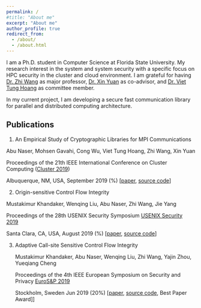 ```yaml
---
permalink: /
#title: "About me"
excerpt: "About me"
author_profile: true
redirect_from: 
  - /about/
  - /about.html
---
```


I am a Ph.D. student in Computer Science at Florida State University. My research interest in the system and system security with a specific focus on HPC security in the cluster and cloud environment. I am grateful for having [Dr. Zhi Wang](https://www.cs.fsu.edu/~zwang/) as major professor, [Dr. Xin Yuan](https://www.cs.fsu.edu/~xyuan/) as co-advisor, and [Dr. Viet Tung Hoang](https://www.cs.fsu.edu/~tvhoang/) as committee member.

In my current project, I am developing a secure fast communication library for parallel and distributed computing architecture.

## Publications

1. An Empirical Study of Cryptographic Libraries for MPI Communications

  Abu Naser, Mohsen Gavahi, Cong Wu, Viet Tung Hoang, Zhi Wang, Xin Yuan
  
  Proceedings of the 21th IEEE International Conference on Cluster Computing ([Cluster 2019](https://clustercomp.org/2019/))
  
  Albuquerque, NM, USA, September 2019 (%) [[paper](https://www.cs.fsu.edu/~zwang/files/cluster9.pdf), [source code](https://github.com/abu-naser/Encrypted-MPI-Communication)] 

2. Origin-sensitive Control Flow Integrity 

  Mustakimur Khandaker, Wenqing Liu, Abu Naser, Zhi Wang, Jie Yang

  Proceedings of the 28th USENIX Security Symposium [USENIX Security 2019](https://www.usenix.org/conference/usenixsecurity19)

  Santa Clara, CA, USA, August 2019 (%) [[paper](https://www.cs.fsu.edu/~zwang/files/usenixsec19.pdf), [source code](https://github.com/mustakcsecuet/OS-CFI)] 

3. Adaptive Call-site Sensitive Control Flow Integrity

   Mustakimur Khandaker, Abu Naser, Wenqing Liu, Zhi Wang, Yajin Zhou, Yueqiang Cheng

   Proceedings of the 4th IEEE European Symposium on Security and Privacy [EuroS&P 2019](https://www.ieee-security.org/TC/EuroSP2019/)
   
   Stockholm, Sweden Jun 2019 (20%) [[paper](https://www.cs.fsu.edu/~zwang/files/eurosp19.pdf), [source code](https://github.com/mustakcsecuet/CFI-LB), Best Paper Award]] 